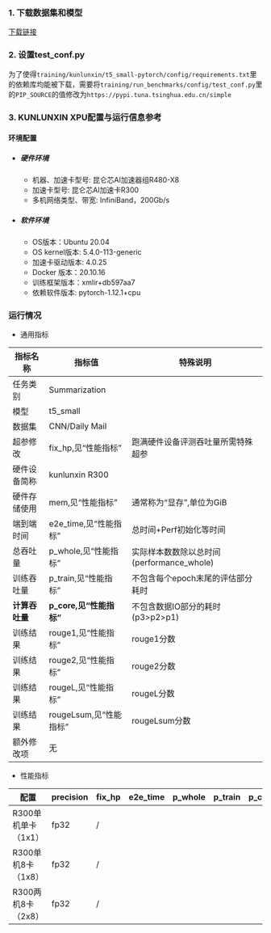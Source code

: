 ### 1. 下载数据集和模型
[下载链接](https://bd.bcebos.com/klx-pytorch-ipipe-bd/flagperf/datasets/t5_small_train.tar) 


### 2. 设置test_conf.py

为了使得`training/kunlunxin/t5_small-pytorch/config/requirements.txt`里的依赖库均能被下载，需要将`training/run_benchmarks/config/test_conf.py`里的`PIP_SOURCE`的值修改为`https://pypi.tuna.tsinghua.edu.cn/simple`


### 3. KUNLUNXIN XPU配置与运行信息参考
#### 环境配置
- ##### 硬件环境
    - 机器、加速卡型号: 昆仑芯AI加速器组R480-X8
    - 加速卡型号: 昆仑芯AI加速卡R300
    - 多机网络类型、带宽: InfiniBand，200Gb/s

- ##### 软件环境
   - OS版本：Ubuntu 20.04
   - OS kernel版本: 5.4.0-113-generic
   - 加速卡驱动版本: 4.0.25
   - Docker 版本：20.10.16
   - 训练框架版本：xmlir+db597aa7
   - 依赖软件版本: pytorch-1.12.1+cpu

### 运行情况

* 通用指标

| 指标名称       | 指标值                  | 特殊说明                              |
| -------------- | ----------------------- | ------------------------------------- |
| 任务类别       | Summarization                |                                       |
| 模型           | t5_small                |                                       |
| 数据集         | CNN/Daily Mail            |                                       |
| 超参修改       | fix_hp,见“性能指标” | 跑满硬件设备评测吞吐量所需特殊超参 |
| 硬件设备简称   | kunlunxin R300             |                                       |
| 硬件存储使用   | mem,见“性能指标”        | 通常称为“显存”,单位为GiB              |
| 端到端时间     | e2e_time,见“性能指标”   | 总时间+Perf初始化等时间               |
| 总吞吐量       | p_whole,见“性能指标”    | 实际样本数数除以总时间(performance_whole) |
| 训练吞吐量     | p_train,见“性能指标”    | 不包含每个epoch末尾的评估部分耗时     |
| **计算吞吐量** | **p_core,见“性能指标”** | 不包含数据IO部分的耗时(p3>p2>p1)      |
| 训练结果       | rouge1,见“性能指标”        | rouge1分数            |
| 训练结果       | rouge2,见“性能指标”        | rouge2分数            |
| 训练结果       | rougeL,见“性能指标”        | rougeL分数            |
| 训练结果       | rougeLsum,见“性能指标”        | rougeLsum分数            |
| 额外修改项     | 无                      |                                       |

* 性能指标

| 配置               | precision | fix_hp | e2e_time | p_whole | p_train | p_core | rouge1  | rouge2  | rougeL  | rougeLsum  | mem |
| ------------------ | --------- | ---- | ---- | ---- | ---- | ---- |  ---- | ---- | ---- | ---- | ---- |
| R300单机单卡（1x1） | fp32 | / | | | | | | | | | |
| R300单机8卡（1x8） | fp32 | / | | | | | | | | | |
| R300两机8卡（2x8） | fp32 | / | | | | | | | | | |
